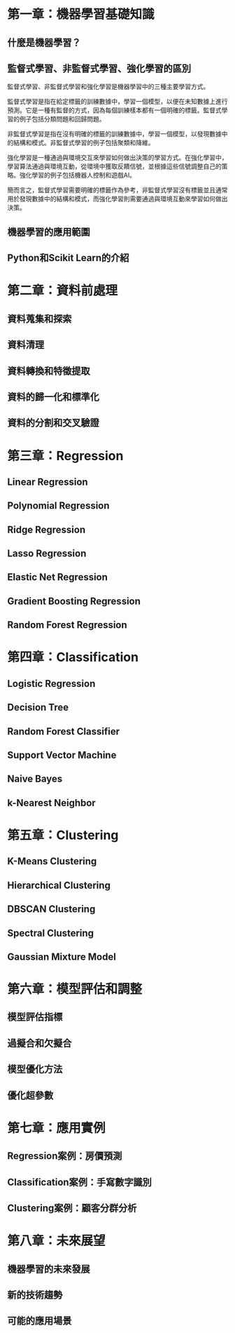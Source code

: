 # 第一章：機器學習基礎知識


## 什麼是機器學習？


## 監督式學習、非監督式學習、強化學習的區別

監督式學習、非監督式學習和強化學習是機器學習中的三種主要學習方式。

監督式學習是指在給定標籤的訓練數據中，學習一個模型，以便在未知數據上進行預測。它是一種有監督的方式，因為每個訓練樣本都有一個明確的標籤。監督式學習的例子包括分類問題和回歸問題。

非監督式學習是指在沒有明確的標籤的訓練數據中，學習一個模型，以發現數據中的結構和模式。非監督式學習的例子包括聚類和降維。

強化學習是一種通過與環境交互來學習如何做出決策的學習方式。在強化學習中，學習算法通過與環境互動，從環境中獲取反饋信號，並根據這些信號調整自己的策略。強化學習的例子包括機器人控制和遊戲AI。

簡而言之，監督式學習需要明確的標籤作為參考，非監督式學習沒有標籤並且通常用於發現數據中的結構和模式，而強化學習則需要通過與環境互動來學習如何做出決策。

## 機器學習的應用範圍


## Python和Scikit Learn的介紹

# 第二章：資料前處理
## 資料蒐集和探索
## 資料清理
## 資料轉換和特徵提取
## 資料的歸一化和標準化
## 資料的分割和交叉驗證

# 第三章：Regression
## Linear Regression
## Polynomial Regression
## Ridge Regression
## Lasso Regression
## Elastic Net Regression
## Gradient Boosting Regression
## Random Forest Regression

# 第四章：Classification
## Logistic Regression
## Decision Tree
## Random Forest Classifier
## Support Vector Machine
## Naive Bayes
## k-Nearest Neighbor

# 第五章：Clustering
## K-Means Clustering
## Hierarchical Clustering
## DBSCAN Clustering
## Spectral Clustering
## Gaussian Mixture Model

# 第六章：模型評估和調整
## 模型評估指標
## 過擬合和欠擬合
## 模型優化方法
## 優化超參數

# 第七章：應用實例
## Regression案例：房價預測
## Classification案例：手寫數字識別
## Clustering案例：顧客分群分析

# 第八章：未來展望
## 機器學習的未來發展
## 新的技術趨勢
## 可能的應用場景

